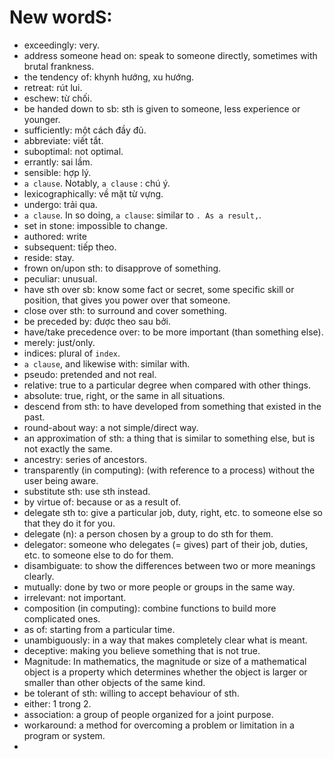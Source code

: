 # New wordS:
* exceedingly: very.
* address someone head on: speak to someone directly, sometimes with brutal frankness.
* the tendency of: khynh hướng, xu hướng.
* retreat: rút lui.
* eschew: từ chối.
* be handed down to sb: sth is given to someone, less experience or younger.
* sufficiently: một cách đầy đủ.
* abbreviate: viết tắt.
* suboptimal: not optimal.
* errantly: sai lầm.
* sensible: hợp lý.
* `a clause`. Notably, `a clause` : chú ý.
* lexicographically: về mặt từ vựng.
* undergo: trải qua.
* `a clause`. In so doing, `a clause`: similar to `. As a result,`.
* set in stone: impossible to change.
* authored: write
* subsequent: tiếp theo.
* reside: stay.
* frown on/upon sth: to disapprove of something.
* peculiar: unusual.
* have sth over sb: know some fact or secret, some specific skill or position, that gives you power over that someone.
* close over sth: to surround and cover something.
* be preceded by: được theo sau bởi.
* have/take precedence over: to be more important (than something else).
* merely: just/only.
* indices: plural of `index`.
* `a clause`, and likewise with: similar with.
* pseudo: pretended and not real.
* relative: true to a particular degree when compared with other things.
* absolute: true, right, or the same in all situations.
* descend from sth: to have developed from something that existed in the past.
* round-about way: a not simple/direct way. 
* an approximation of sth: a thing that is similar to something else, but is not exactly the same.
* ancestry: series of ancestors.
* transparently (in computing): (with reference to a process) without the user being aware.
* substitute sth: use sth instead.
* by virtue of: because or as a result of.
* delegate sth to: give a particular job, duty, right, etc. to someone else so that they do it for you.
* delegate (n): a person chosen by a group to do sth for them.
* delegator: someone who delegates (= gives) part of their job, duties, etc. to someone else to do for them.
* disambiguate: to show the differences between two or more meanings clearly.
* mutually: done by two or more people or groups in the same way.
* irrelevant: not important.
* composition (in computing): combine functions to build more complicated ones.
* as of: starting from a particular time.
* unambiguously: in a way that makes completely clear what is meant.
* deceptive: making you believe something that is not true.
* Magnitude: In mathematics, the magnitude or size of a mathematical object is a property which determines whether the object is larger or smaller than other objects of the same kind.
* be tolerant of sth: willing to accept behaviour of sth.
* either: 1 trong 2.
* association: a group of people organized for a joint purpose.
* workaround: a method for overcoming a problem or limitation in a program or system. 
* 